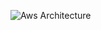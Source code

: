 ![Aws Architecture](https://github.com/RajkumarTsbv299/VPC-with-servers-in-private-subnets-and-NAT/assets/100830429/3142615e-e492-41c3-bfc9-82b063e7e5e8)

